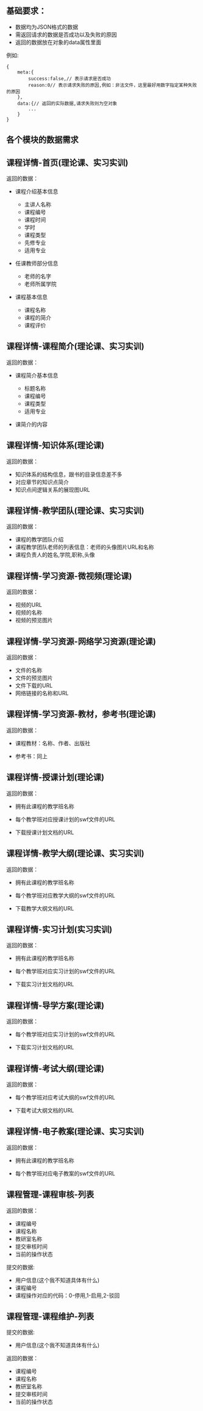 ## 基础要求：

- 数据均为JSON格式的数据
- 需返回请求的数据是否成功以及失败的原因
- 返回的数据放在对象的data属性里面

例如:

```
{
	meta:{
		success:false,// 表示请求是否成功
		reason:0// 表示请求失败的原因,例如：非法文件，这里最好用数字指定某种失败的原因			
	},
	data:{// 返回的实际数据,请求失败则为空对象
		...
	}
}

```


## 各个模块的数据需求


## 课程详情-首页(理论课、实习实训)


返回的数据：

- 课程介绍基本信息

	- 主讲人名称
	- 课程编号
	- 课程时间
	- 学时
	- 课程类型
	- 先修专业
	- 适用专业

- 任课教师部分信息

	- 老师的名字
	- 老师所属学院

- 课程基本信息
	
	- 课程名称
	- 课程的简介
	- 课程评价

## 课程详情-课程简介(理论课、实习实训)


返回的数据：

- 课程简介基本信息

	- 标题名称
	- 课程编号
	- 课程类型
	- 适用专业

- 课简介的内容	

## 课程详情-知识体系(理论课)


返回的数据：

- 知识体系的结构信息，跟书的目录信息差不多
- 对应章节的知识点简介
- 知识点间逻辑关系的展现图URL




## 课程详情-教学团队(理论课、实习实训)

返回的数据：

- 课程的教学团队介绍
- 课程教学团队老师的列表信息：老师的头像图片URL和名称
- 课程负责人的姓名,学院,职称,头像


## 课程详情-学习资源-微视频(理论课) 	

返回的数据：

- 视频的URL
- 视频的名称
- 视频的预览图片

## 课程详情-学习资源-网络学习资源(理论课)

返回的数据：

- 文件的名称
- 文件的预览图片
- 文件下载的URL
- 网络链接的名称和URL

## 课程详情-学习资源-教材，参考书(理论课)

返回的数据：

- 课程教材：名称、作者、出版社

- 参考书：同上


## 课程详情-授课计划(理论课)


返回的数据：

- 拥有此课程的教学班名称

- 每个教学班对应授课计划的swf文件的URL

- 下载授课计划文档的URL


## 课程详情-教学大纲(理论课、实习实训)


返回的数据：

- 拥有此课程的教学班名称

- 每个教学班对应教学大纲的swf文件的URL

- 下载教学大纲文档的URL



## 课程详情-实习计划(实习实训)


返回的数据：

- 拥有此课程的教学班名称

- 每个教学班对应实习计划的swf文件的URL

- 下载实习计划文档的URL

## 课程详情-导学方案(理论课)


返回的数据：

- 每个教学班对应实习计划的swf文件的URL

- 下载实习计划文档的URL

## 课程详情-考试大纲(理论课)


返回的数据：

- 每个教学班对应考试大纲的swf文件的URL

- 下载考试大纲文档的URL

## 课程详情-电子教案(理论课、实习实训)

返回的数据：

- 拥有此课程的教学班名称

- 每个教学班对应电子教案的swf文件的URL



## 课程管理-课程审核-列表

返回的数据：

- 课程编号
- 课程名称
- 教研室名称
- 提交审核时间
- 当前的操作状态

提交的数据:

- 用户信息(这个我不知道具体有什么)
- 课程编号
- 课程操作对应的代码：0-停用,1-启用,2-驳回

## 课程管理-课程维护-列表


提交的数据:

- 用户信息(这个我不知道具体有什么)

返回的数据：

- 课程编号
- 课程名称
- 教研室名称
- 提交审核时间
- 当前的操作状态